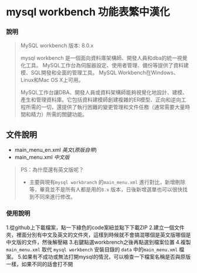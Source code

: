 # mysql workbench 功能表繁中漢化

### 說明

> MySQL workbench 版本: 8.0.x
>
> mysql workbench 是一個面向資料庫架構師、開發人員和dba的統一視覺化工具。 MySQL工作台為伺服器設定、使用者管理、備份等提供了資料建模、SQL開發和全面的管理工具。 MySQL Workbench在Windows、Linux和Mac OS X上可用。
>
>MySQL工作台讓DBA、開發人員或資料架構師能夠視覺化地設計、建模、產生和管理資料庫。它包括資料建模師創建複雜的ER模型、正向和逆向工程所需的一切，還提供了執行困難的變更管理和文件任務（通常需要大量時間和精力）所需的關鍵功能。



## 文件說明

* main_menu_en.xml *英文*(*原版自带*)
* main_menu.xml *中文版*

>PS：為什麼還有英文版呢？
>
> * 主要與現有`mysql workbranch` 的`main_menu.xml` 進行對比，新增刪除等，畢竟並不是所有人都是用的`8.x` 版本，日後新增選單也可以很快找到不同來進行修改。

### 使用說明
1.從github上下載檔案，點一下綠色的code案紐並點下下載ZIP
2.建立一個文件夾，裡面分別有中文及英文的文件夾，這樣到時候就不會搞混哪個是英文版哪個是中文版的文件，然後解壓縮
3.右鍵點選workbrench之後再點選到檔案位置
4.複製 `main_menu.xml` 取代 `mysql workbench` 安裝目錄的 `data` 中的`main_menu.xml` 檔案。
5.如果有不成功或無法打開mysql的情況，可以檢查一下檔案名稱是否與原版一樣，如果不同的話會打不開

